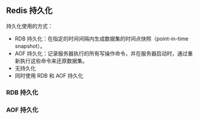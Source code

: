 ## Redis 持久化

持久化使用的方式：

* RDB 持久化：在指定的时间间隔内生成数据集的时间点快照（point-in-time snapshot）。
* AOF 持久化：记录服务器执行的所有写操作命令，并在服务器启动时，通过重新执行这些命令来还原数据集。
* 无持久化
* 同时使用 RDB 和 AOF 持久化

### RDB 持久化

### AOF 持久化
